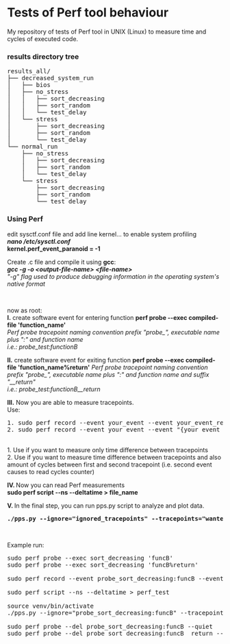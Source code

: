 # Tests of Perf tool behaviour



My repository of tests of Perf tool in UNIX (Linux) to measure time and cycles of executed code.



### results directory tree
<pre>
results_all/   
├── decreased_system_run   
│   ├── bios   
│   ├── no_stress   
│   │   ├── sort_decreasing  
│   │   ├── sort_random   
│   │   └── test_delay   
│   └── stress   
│       ├── sort_decreasing   
│       ├── sort_random   
│       └── test_delay   
└── normal_run   
    ├── no_stress   
    │   ├── sort_decreasing   
    │   ├── sort_random   
    │   └── test_delay   
    └── stress   
        ├── sort_decreasing   
        ├── sort_random   
        └── test_delay   
</pre>

### Using Perf

<p>
edit sysctf.conf file and add line kernel... to enable system profiling <br>
<b><i>nano /etc/sysctl.conf </i></b><br>
<b>kernel.perf_event_paranoid = -1</b>

<br>

Create .c file and compile it using <b>gcc</b>: <br>
<b><i>gcc -g -o \<output-file-name\> \<file-name\></i></b> <br>
<i>"-g" flag used to produce debugging information in the operating system's native format</i>

<br>

now as root: <br>
<b>I.</b> create software event for entering function <b>perf probe --exec compiled-file 'function_name'</b> <br>
<i>Perf probe tracepoint naming convention prefix "probe_", executable name plus ":" and function name <br>i.e.: probe_test:functionB</i>
        
<b>II.</b> create software event for exiting function <b>perf probe --exec compiled-file 'function_name%return'</b>
<i>Perf probe tracepoint naming convention prefix "probe_", executable name plus ":" and function name and suffix "__return" <br>i.e.: probe_test:functionB__return</i>
<br>

<b>III.</b> Now you are able to measure tracepoints. <br>
Use:<br>
<pre>
1. sudo perf record --event your_event --event your_event_ret executable
2. sudo perf record --event your_event --event "{your_event_ret,cycles:u}:S" executable
</pre>
<br>
1. Use if you want to measure only time difference between tracepoints <br>
2. Use if you want to measure time difference between tracepoints and also amount of cycles between first and second tracepoint (i.e. second event causes to read cycles counter) <br>

<b>IV. </b> Now you can read Perf measurements <br>
<b>sudo perf script --ns --deltatime > file_name</b>
<br>

<b>V. </b> In the final step, you can run pps.py script to analyze and plot data. <br>
<pre><b>./pps.py --ignore="ignored_tracepoints" --tracepoints="wanted_tracepoints" --file file_name_fro_perf_script --stress true_or_false --date date_time</b></pre>
<br>

Example run:
<pre>
sudo perf probe --exec sort_decreasing 'funcB'
sudo perf probe --exec sort_decreasing 'funcB%return'

sudo perf record --event probe_sort_decreasing:funcB --event "{probe_sort_decreasing:funcB__return,cycles:U}:S" sort_decreasing

sudo perf script --ns --deltatime > perf_test

source venv/bin/activate
./pps.py --ignore="probe_sort_decreasing:funcB" --tracepoints="probe_sort_decreasing:funcB__return, cycles:U" --file perf_test --stress false --date 121212_010101

sudo perf probe --del probe_sort_decreasing:funcB --quiet
sudo perf probe --del probe_sort_decreasing:funcB__return --quiet
</pre>
</p>